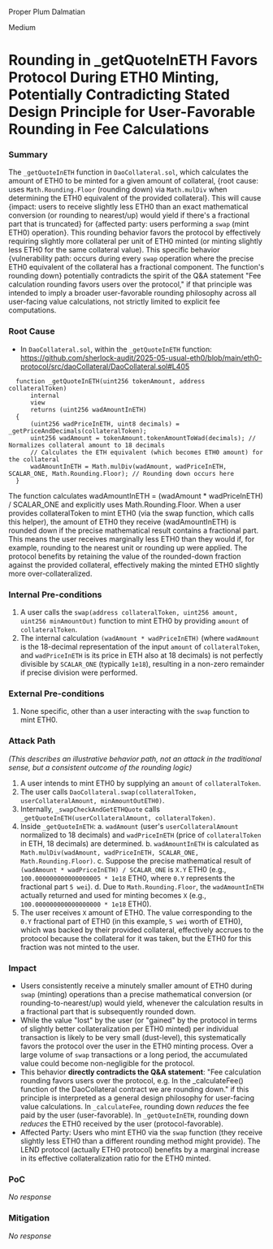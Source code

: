 Proper Plum Dalmatian

Medium

# Rounding in _getQuoteInETH Favors Protocol During ETH0 Minting, Potentially Contradicting Stated Design Principle for User-Favorable Rounding in Fee Calculations

### Summary

The `_getQuoteInETH` function in `DaoCollateral.sol`, which calculates the amount of ETH0 to be minted for a given amount of collateral, {root cause: uses `Math.Rounding.Floor` (rounding down) via `Math.mulDiv` when determining the ETH0 equivalent of the provided collateral}. This will cause {impact: users to receive slightly less ETH0 than an exact mathematical conversion (or rounding to nearest/up) would yield if there's a fractional part that is truncated} for {affected party: users performing a `swap` (mint ETH0) operation}. This rounding behavior favors the protocol by effectively requiring slightly more collateral per unit of ETH0 minted (or minting slightly less ETH0 for the same collateral value). This specific behavior {vulnerability path: occurs during every `swap` operation where the precise ETH0 equivalent of the collateral has a fractional component. The function's rounding down} potentially contradicts the spirit of the Q&A statement "Fee calculation rounding favors users over the protocol," if that principle was intended to imply a broader user-favorable rounding philosophy across all user-facing value calculations, not strictly limited to explicit fee computations.


### Root Cause

- In `DaoCollateral.sol`, within the `_getQuoteInETH` function:
https://github.com/sherlock-audit/2025-05-usual-eth0/blob/main/eth0-protocol/src/daoCollateral/DaoCollateral.sol#L405
```solidity
  function _getQuoteInETH(uint256 tokenAmount, address collateralToken)
      internal
      view
      returns (uint256 wadAmountInETH)
  {
      (uint256 wadPriceInETH, uint8 decimals) = _getPriceAndDecimals(collateralToken);
      uint256 wadAmount = tokenAmount.tokenAmountToWad(decimals); // Normalizes collateral amount to 18 decimals
      // Calculates the ETH equivalent (which becomes ETH0 amount) for the collateral
      wadAmountInETH = Math.mulDiv(wadAmount, wadPriceInETH, SCALAR_ONE, Math.Rounding.Floor); // Rounding down occurs here
  }
```
The function calculates wadAmountInETH = (wadAmount * wadPriceInETH) / SCALAR_ONE and explicitly uses Math.Rounding.Floor. When a user provides collateralToken to mint ETH0 (via the swap function, which calls this helper), the amount of ETH0 they receive (wadAmountInETH) is rounded down if the precise mathematical result contains a fractional part. This means the user receives marginally less ETH0 than they would if, for example, rounding to the nearest unit or rounding up were applied. The protocol benefits by retaining the value of the rounded-down fraction against the provided collateral, effectively making the minted ETH0 slightly more over-collateralized.

### Internal Pre-conditions

1.  A user calls the `swap(address collateralToken, uint256 amount, uint256 minAmountOut)` function to mint ETH0 by providing `amount` of `collateralToken`.
2.  The internal calculation `(wadAmount * wadPriceInETH)` (where `wadAmount` is the 18-decimal representation of the input `amount` of `collateralToken`, and `wadPriceInETH` is its price in ETH also at 18 decimals) is not perfectly divisible by `SCALAR_ONE` (typically `1e18`), resulting in a non-zero remainder if precise division were performed.


### External Pre-conditions

1.  None specific, other than a user interacting with the `swap` function to mint ETH0.


### Attack Path

*(This describes an illustrative behavior path, not an attack in the traditional sense, but a consistent outcome of the rounding logic)*
1.  A user intends to mint ETH0 by supplying an `amount` of `collateralToken`.
2.  The user calls `DaoCollateral.swap(collateralToken, userCollateralAmount, minAmountOutETH0)`.
3.  Internally, `_swapCheckAndGetETHQuote` calls `_getQuoteInETH(userCollateralAmount, collateralToken)`.
4.  Inside `_getQuoteInETH`:
    a.  `wadAmount` (user's `userCollateralAmount` normalized to 18 decimals) and `wadPriceInETH` (price of `collateralToken` in ETH, 18 decimals) are determined.
    b.  `wadAmountInETH` is calculated as `Math.mulDiv(wadAmount, wadPriceInETH, SCALAR_ONE, Math.Rounding.Floor)`.
    c.  Suppose the precise mathematical result of `(wadAmount * wadPriceInETH) / SCALAR_ONE` is `X.Y` ETH0 (e.g., `100.000000000000000005 * 1e18` ETH0, where `0.Y` represents the fractional part `5 wei`).
    d.  Due to `Math.Rounding.Floor`, the `wadAmountInETH` actually returned and used for minting becomes `X` (e.g., `100.000000000000000000 * 1e18` ETH0).
5.  The user receives `X` amount of ETH0. The value corresponding to the `0.Y` fractional part of ETH0 (in this example, `5 wei` worth of ETH0), which was backed by their provided collateral, effectively accrues to the protocol because the collateral for it was taken, but the ETH0 for this fraction was not minted to the user.


### Impact

* Users consistently receive a minutely smaller amount of ETH0 during `swap` (minting) operations than a precise mathematical conversion (or rounding-to-nearest/up) would yield, whenever the calculation results in a fractional part that is subsequently rounded down.
* While the value "lost" by the user (or "gained" by the protocol in terms of slightly better collateralization per ETH0 minted) per individual transaction is likely to be very small (dust-level), this systematically favors the protocol over the user in the ETH0 minting process. Over a large volume of `swap` transactions or a long period, the accumulated value could become non-negligible for the protocol.
* This behavior **directly contradicts the Q&A statement**: "Fee calculation rounding favors users over the protocol, e.g. In the _calculateFee() function of the DaoCollateral contract we are rounding down." if this principle is interpreted as a general design philosophy for user-facing value calculations. In `_calculateFee`, rounding down *reduces* the fee paid by the user (user-favorable). In `_getQuoteInETH`, rounding down *reduces* the ETH0 received by the user (protocol-favorable).
* Affected Party: Users who mint ETH0 via the `swap` function (they receive slightly less ETH0 than a different rounding method might provide). The LEND protocol (actually ETH0 protocol) benefits by a marginal increase in its effective collateralization ratio for the ETH0 minted.


### PoC

_No response_

### Mitigation

_No response_